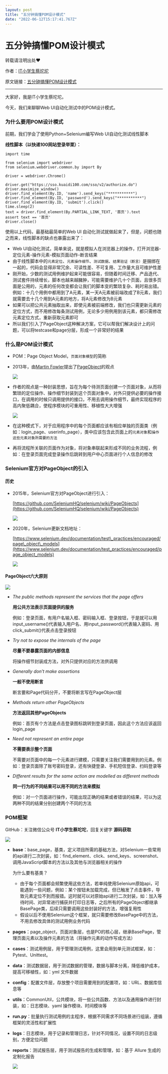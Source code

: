 ```yaml
---
layout: post
title: "五分钟搞懂POM设计模式"
date: "2022-06-12T15:17:41.767Z"
---
```

五分钟搞懂POM设计模式
============

转载请注明出处❤️

作者：[IT小学生蔡坨坨](https://www.caituotuo.top/)

原文链接：[五分钟搞懂POM设计模式](https://www.caituotuo.top/ec719945.html)

* * *

大家好，我是IT小学生蔡坨坨。

今天，我们来聊聊Web UI自动化测试中的POM设计模式。

### 为什么要用POM设计模式

前期，我们学会了使用Python+Selenium编写Web UI自动化测试线性脚本

**线性脚本（以快递100网站登录举栗）：**

    import time
    
    from selenium import webdriver
    from selenium.webdriver.common.by import By
    
    driver = webdriver.Chrome()
    
    driver.get("https://sso.kuaidi100.com/sso/v2/authorize.do")
    driver.maximize_window()
    driver.find_element(By.ID, 'name').send_keys("***********")
    driver.find_element(By.ID, 'password').send_keys("***********")
    driver.find_element(By.ID, 'submit').click()
    time.sleep(2)
    text = driver.find_element(By.PARTIAL_LINK_TEXT, '首页').text
    assert text == '首页'
    driver.close()
    

使用以上代码，最基础最简单的Web UI 自动化测试就做起来了，但是，问题也随之而来，线性脚本的缺点也暴露出来了：

*   Web UI自动化测试，简单来说，就是模拟人在浏览器上的操作，打开浏览器-定位元素-操作元素-模拟页面动作-断言结果
*   由于线性脚本中的`元素定位`、`元素操作细节`、`测试数据`、`结果验证（断言）`是捆绑在一起的，代码会显得非常冗余、可读性差、不可复用、工作量大且可维护性差
*   刚开始，少数的测试用例维护起来可能很容易，但随着时间迁移、产品迭代、测试套件持续增长，脚本也越来越臃肿，可能需要维护几十个页面，且很多页面是公用的，元素的任何改变都会让我们的脚本变的繁琐复杂、耗时易出错。例如：十几个用例中都用到了A元素，某一天A元素被前端改成了B元素，我们就需要去十几个用到A元素的地方，将A元素修改为B元素
*   如果可以把公共元素抽取出来，即使元素被前端修改，我们也只需更新元素的定位方式，而不用修改每条测试用例，无论多少用例用到该元素，都只需修改元素定位方式，重新获取元素即可
*   所以我们引入了PageObject这种解决方案，它可以帮我们解决设计上的问题，可以将testcase和page分层，形成一个非常好的结果

### 什么是POM设计模式

*   POM：Page Object Model，`页面对象模型`的简称
    
*   2013年，由[Martin Fowler](https://martinfowler.com/)提出了[PageObject](https://martinfowler.com/bliki/PageObject.html)的观点
    
    ![](https://caituotuo.top/my-img/202206121102579.png)
*   作者的观点是一种封装思想，旨在为每个待测页面创建一个页面对象，从而将繁琐的定位操作、操作细节封装到这个页面对象中，对外只提供必要的操作接口，在调用的时候只调用提供的接口，不用去调用操作细节，最终实现程序的高内聚低耦合，使程序模块的可重用性、移植性大大增强
    
    ![](https://caituotuo.top/my-img/202206121106694.png)
    
*   在这种模式下，对于应用程序中的每个页面都应该有相应单独的页面类（例如：login\_page、userinfo\_page），类中应该包含此页面上的`元素对象`和`操作这些元素对象所需要的方法`
    
*   再将流程所关联的页面作为对象，将对象串联起来形成不同的业务流程，例如：在登录页面完成登录操作后跳转到用户中心页面进行个人信息的修改
    

### Selenium官方对PageObject的引入

#### 历史

*   2015年，Selenium官方对PageObject进行引入：
    
    [https://github.com/SeleniumHQ/selenium/wiki/PageObjects](https://github.com/SeleniumHQ/selenium/wiki/PageObjects)
    
    ![](https://caituotuo.top/my-img/202206121507280.png)
    
*   2020年，Selenium更新文档地址：
    
    [https://www.selenium.dev/documentation/test\_practices/encouraged/page\_object\_models](https://www.selenium.dev/documentation/test_practices/encouraged/page_object_models)
    
    ![](https://caituotuo.top/my-img/202206121507494.png)
    

#### PageObject六大原则

![](https://caituotuo.top/my-img/202206121516906.png)

*   _The public methods represent the services that the page offers_
    
    **用公共方法表示页面提供的服务**
    
    例如：登录页面，有用户名输入框、密码输入框、登录按钮，于是就可以用input\_username()代表输入用户名、用input\_password()代表输入密码、用click\_submit()代表点击登录按钮
    
*   _Try not to expose the internals of the page_
    
    **尽量不要暴露页面的内部信息**
    
    将操作细节封装成方法，对外只提供对应的方法供调用
    
*   _Generally don’t make assertions_
    
    **一般不使用断言**
    
    断言要和Page代码分开，不要将断言写在PageObject层
    
*   _Methods return other PageObjects_
    
    **方法返回其他PageObjects**
    
    例如：首页有个方法是点击登录图标跳转到登录页面，因此这个方法应该返回login\_page
    
*   _Need not represent an entire page_
    
    **不需要表示整个页面**
    
    不需要对页面中的每一个元素进行建模，只需要关注我们需要用到的元素。例如：登录页面除了账号密码登录，还有快捷登录、手机短信登录、扫码登录等
    
*   _Different results for the same action are modelled as different methods_
    
    **同一行为的不同结果可以用不同的方法来模拟**
    
    例如：对一个页面进行操作，可能出现正确的结果或者错误的结果，可以为这两种不同的结果分别创建两个不同的方法
    

### POM框架

GitHub：关注微信公众号 **IT小学生蔡坨坨**，回复关键字 **源码获取**

![](https://caituotuo.top/my-img/202206121449694.png)

*   **base**：base\_page，基类，定义项目所需的基础方法，对Selenium一些常用的api进行二次封装，如：find\_element、click、send\_keys、screenshot、调用JavaScript脚本的方法以及其他与浏览器相关的操作
    
    为什么要有基类？
    
    *   由于每个页面都会频繁使用这些方法，若单纯使用Selenium原始api，可能遇到一些问题，例如：某个按钮未加载完成，但已触发了点击事件，导致元素定位不到而报错。这时就可以对原始api进行二次封装，如：加入等待时间、对异常进行捕获并打印日志等，之后所有的PageObject都继承BasePage类，后续只需要调用这些封装好的方法，增强复用性
    *   假设以后不使用Selenium这个框架，就只需要修改BasePage中的方法，不用去修改具体的测试用例业务代码
*   **pages**：page\_object，页面对象层，也是PO的核心层，继承BasePage，管理页面元素以及操作元素的方法（将操作元素的动作写成方法）
    
*   **cases**：测试用例层，用于管理测试用例，这里会用到单元测试框架，如：Pytest、Unittest。
    
*   **data**：测试数据层，用于测试数据的管理，数据与脚本分离，降低维护成本，提高可移植性，如：yml 文件数据
    
*   **config**：配置文件层，存放整个项目需要用到的配置项，如：URL、数据库信息等
    
*   **utils**：CommonUtil，公共模块，将一些公共函数、方法以及通用操作进行封装，如：日志模块、yaml 操作模块、时间模块等
    
*   **run.py**：批量执行测试用例的主程序，根据不同需求不同场景进行组装，遵循框架的灵活性和扩展性
    
*   **logs**：日志模块，用于记录和管理日志，针对不同情况，设置不同的日志级别，方便定位问题
    
*   **reports**：测试报告层，用于测试报告的生成和管理，如：基于 Allure 生成的定制化报告
    
    ![](https://caituotuo.top/my-img/202206121438015.png)